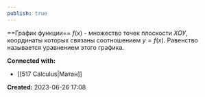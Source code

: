 ```yaml
---
publish: true
---
```


==График функции== $f(x)$ - множество точек плоскости $ХОУ$, координаты которых связаны соотношением $y = f(x)$. Равенство называется уравнением этого графика.





**Connected with:**
- [[517 Сalculus|Матан]] 



**Created:** 2023-06-26 17:08